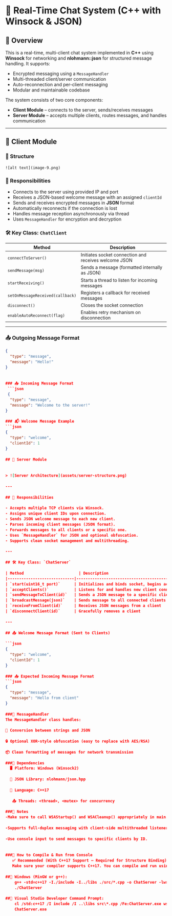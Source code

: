 # 🧾 Real-Time Chat System (C++ with Winsock & JSON)

## 🔷 Overview

This is a real-time, multi-client chat system implemented in **C++** using **Winsock** for networking and **nlohmann::json** for structured message handling. It supports:

- Encrypted messaging using a `MessageHandler`
- Multi-threaded client/server communication
- Auto-reconnection and per-client messaging
- Modular and maintainable codebase

The system consists of two core components:

- **Client Module** – connects to the server, sends/receives messages
- **Server Module** – accepts multiple clients, routes messages, and handles communication

---

## 🔹 Client Module

### 📁 Structure

    ![alt text](image-9.png)


### 🧠 Responsibilities

- Connects to the server using provided IP and port
- Receives a JSON-based welcome message with an assigned `clientId`
- Sends and receives encrypted messages in **JSON** format
- Automatically reconnects if the connection is lost
- Handles message reception asynchronously via thread
- Uses `MessageHandler` for encryption and decryption

### 🛠️ Key Class: `ChatClient`

| Method                           | Description                                            |
| -------------------------------- | ------------------------------------------------------ |
| `connectToServer()`              | Initiates socket connection and receives welcome JSON  |
| `sendMessage(msg)`               | Sends a message (formatted internally as JSON)         |
| `startReceiving()`               | Starts a thread to listen for incoming messages        |
| `setOnMessageReceived(callback)` | Registers a callback for received messages             |
| `disconnect()`                   | Closes the socket connection                           |
| `enableAutoReconnect(flag)`      | Enables retry mechanism on disconnection               |

---

### 📤 Outgoing Message Format

```json
{
  "type": "message",
  "message": "Hello!"
}


### 📥 Incoming Message Format
 ```json
 {
  "type": "message",
  "message": "Welcome to the server!"
}

### 📬 Welcome Message Example
```json
{
  "type": "welcome",
  "clientId": 1
}

## 🔹 Server Module


> ![Server Architecture](assets/server-structure.png)

---

## 🧠 Responsibilities

- Accepts multiple TCP clients via Winsock.
- Assigns unique client IDs upon connection.
- Sends JSON welcome message to each new client.
- Parses incoming client messages (JSON format).
- Forwards messages to all clients or a specific one.
- Uses `MessageHandler` for JSON and optional obfuscation.
- Supports clean socket management and multithreading.

---

## 🛠️ Key Class: `ChatServer`

| Method                        | Description                                             |
|-----------------------------|---------------------------------------------------------|
| `start(uint16_t port)`      | Initializes and binds socket, begins accepting clients  |
| `acceptClients()`           | Listens for and handles new client connections          |
| `sendMessageToClient(id)`   | Sends a JSON message to a specific client               |
| `broadcastMessage(json)`    | Sends message to all connected clients                  |
| `receiveFromClient(id)`     | Receives JSON messages from a client                    |
| `disconnectClient(id)`      | Gracefully removes a client                             |

---

## 📤 Welcome Message Format (Sent to Clients)

```json
{
  "type": "welcome",
  "clientId": 1
}

### 📥 Expected Incoming Message Format
```json
{
  "type": "message",
  "message": "Hello from client"
}

###🔐 MessageHandler
The MessageHandler class handles:

🔄 Conversion between strings and JSON

🔒 Optional XOR-style obfuscation (easy to replace with AES/RSA)

📦 Clean formatting of messages for network transmission

###🔧 Dependencies
  🖥️ Platform: Windows (Winsock2)

  🧾 JSON Library: nlohmann/json.hpp

  🔧 Language: C++17

   📤 Threads: <thread>, <mutex> for concurrency

###📌 Notes
-Make sure to call WSAStartup() and WSACleanup() appropriately in main.cpp.

-Supports full-duplex messaging with client-side multithreaded listener.

-Use console input to send messages to specific clients by ID.


###🚀 How to Compile & Run from Console
   ✅ Recommended (With C++17 Support — Required for Structure Binding)
   Make sure your compiler supports C++17. You can compile and run using:

##🔹 Windows (MinGW or g++):
    g++ -std=c++17 -I./include -I../libs ./src/*.cpp -o ChatServer -lws2_32
    ./ChatServer

##🔹 Visual Studio Developer Command Prompt:
    cl /std:c++17 /I include /I ..\libs src\*.cpp /Fe:ChatServer.exe ws2_32.lib
    ChatServer.exe


